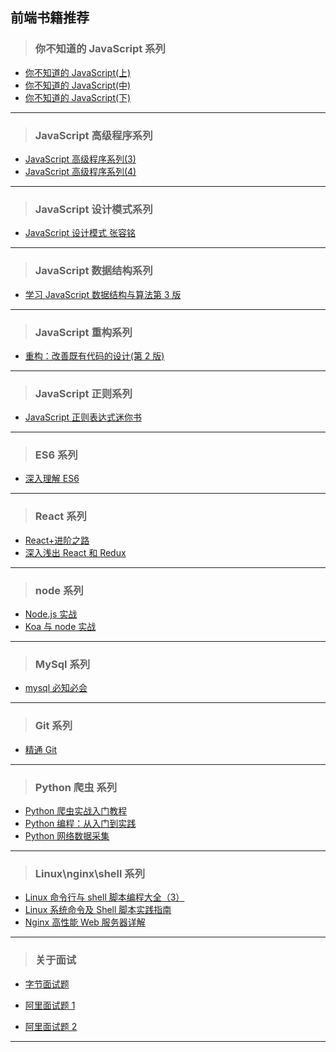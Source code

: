 ## 前端书籍推荐

> ### 你不知道的 JavaScript 系列

- [你不知道的 JavaScript(上)](<http://yf-books.oss-cn-beijing.aliyuncs.com/%E4%BD%A0%E4%B8%8D%E7%9F%A5%E9%81%93%E7%9A%84JavaScript(%E4%B8%8A%E5%8D%B7).pdf>)
- [你不知道的 JavaScript(中)](<http://yf-books.oss-cn-beijing.aliyuncs.com/%E4%BD%A0%E4%B8%8D%E7%9F%A5%E9%81%93%E7%9A%84JavaScript(%E4%B8%AD%E5%8D%B7).pdf>)
- [你不知道的 JavaScript(下)](<http://yf-books.oss-cn-beijing.aliyuncs.com/%E4%BD%A0%E4%B8%8D%E7%9F%A5%E9%81%93%E7%9A%84JavaScript(%E4%B8%8B%E5%8D%B7).pdf>)

---

> ### JavaScript 高级程序系列

- [JavaScript 高级程序系列(3)](<http://yf-books.oss-cn-beijing.aliyuncs.com/JavaScript%E9%AB%98%E7%BA%A7%E7%A8%8B%E5%BA%8F%E8%AE%BE%E8%AE%A1(%E7%AC%AC3%E7%89%88)%20.pdf>)
- [JavaScript 高级程序系列(4)](<http://yf-books.oss-cn-beijing.aliyuncs.com/JavaScript%E9%AB%98%E7%BA%A7%E7%A8%8B%E5%BA%8F%E8%AE%BE%E8%AE%A1(%E7%AC%AC4%E7%89%88).pdf>)

---

> ### JavaScript 设计模式系列

- [JavaScript 设计模式 张容铭](http://yf-books.oss-cn-beijing.aliyuncs.com/JavaScript%E8%AE%BE%E8%AE%A1%E6%A8%A1%E5%BC%8F%20%E5%BC%A0%E5%AE%B9%E9%93%AD.pdf)

---

> ### JavaScript 数据结构系列

- [学习 JavaScript 数据结构与算法第 3 版](http://yf-books.oss-cn-beijing.aliyuncs.com/%E5%AD%A6%E4%B9%A0JavaScript%E6%95%B0%E6%8D%AE%E7%BB%93%E6%9E%84%E4%B8%8E%E7%AE%97%E6%B3%95%E7%AC%AC3%E7%89%88.pdf)

---

> ### JavaScript 重构系列

- [重构：改善既有代码的设计(第 2 版)](<http://yf-books.oss-cn-beijing.aliyuncs.com/%E9%87%8D%E6%9E%84%EF%BC%9A%E6%94%B9%E5%96%84%E6%97%A2%E6%9C%89%E4%BB%A3%E7%A0%81%E7%9A%84%E8%AE%BE%E8%AE%A1(%E7%AC%AC2%E7%89%88).pdf>)

---

> ### JavaScript 正则系列

- [JavaScript 正则表达式迷你书](http://yf-books.oss-cn-beijing.aliyuncs.com/JavaScript%E6%AD%A3%E5%88%99%E8%A1%A8%E8%BE%BE%E5%BC%8F%E8%BF%B7%E4%BD%A0%E4%B9%A6%EF%BC%881.1%E7%89%88.pdf)

---

> ### ES6 系列

- [深入理解 ES6](http://yf-books.oss-cn-beijing.aliyuncs.com/%E6%B7%B1%E5%85%A5%E7%90%86%E8%A7%A3ES6.pdf)

---

> ### React 系列

- [React+进阶之路](http://yf-books.oss-cn-beijing.aliyuncs.com/React%2B%E8%BF%9B%E9%98%B6%E4%B9%8B%E8%B7%AF.pdf)
- [深入浅出 React 和 Redux](http://yf-books.oss-cn-beijing.aliyuncs.com/%E6%B7%B1%E5%85%A5%E6%B5%85%E5%87%BAReact%E5%92%8CRedux.pdf)

---

> ### node 系列

- [Node.js 实战](http://yf-books.oss-cn-beijing.aliyuncs.com/Node.js%E5%AE%9E%E6%88%98.pdf)
- [Koa 与 node 实战](http://yf-books.oss-cn-beijing.aliyuncs.com/kao.pdf)

---

> ### MySql 系列

- [mysql 必知必会](http://yf-books.oss-cn-beijing.aliyuncs.com/mysql%E5%BF%85%E7%9F%A5%E5%BF%85%E4%BC%9A.pdf)

---

> ### Git 系列

- [精通 Git](http://yf-books.oss-cn-beijing.aliyuncs.com/%E7%B2%BE%E9%80%9AGit.pdf)

---

> ### Python 爬虫 系列

- [Python 爬虫实战入门教程](http://yf-books.oss-cn-beijing.aliyuncs.com/Python%E7%88%AC%E8%99%AB%E5%AE%9E%E6%88%98%E5%85%A5%E9%97%A8%E6%95%99%E7%A8%8B-%E5%B7%9E%E7%9A%84%E5%85%88%E7%94%9F.pdf)
- [Python 编程：从入门到实践](http://yf-books.oss-cn-beijing.aliyuncs.com/Python%E7%BC%96%E7%A8%8B%EF%BC%9A%E4%BB%8E%E5%85%A5%E9%97%A8%E5%88%B0%E5%AE%9E%E8%B7%B5.pdf)
- [Python 网络数据采集](http://yf-books.oss-cn-beijing.aliyuncs.com/Python%E7%BD%91%E7%BB%9C%E6%95%B0%E6%8D%AE%E9%87%87%E9%9B%86.pdf)

---

> ### Linux\nginx\shell 系列

- [Linux 命令行与 shell 脚本编程大全（3）](http://yf-books.oss-cn-beijing.aliyuncs.com/Linux%E5%91%BD%E4%BB%A4%E8%A1%8C%E4%B8%8Eshell%E8%84%9A%E6%9C%AC%E7%BC%96%E7%A8%8B%E5%A4%A7%E5%85%A8.%E7%AC%AC3%E7%89%88.pdf)
- [Linux 系统命令及 Shell 脚本实践指南](http://yf-books.oss-cn-beijing.aliyuncs.com/Linux%E7%B3%BB%E7%BB%9F%E5%91%BD%E4%BB%A4%E5%8F%8AShell%E8%84%9A%E6%9C%AC%E5%AE%9E%E8%B7%B5%E6%8C%87%E5%8D%97.pdf)
- [Nginx 高性能 Web 服务器详解](http://yf-books.oss-cn-beijing.aliyuncs.com/Nginx%E9%AB%98%E6%80%A7%E8%83%BDWeb%E6%9C%8D%E5%8A%A1%E5%99%A8%E8%AF%A6%E8%A7%A3.pdf)

---

> ### 关于面试

- [字节面试题](<http://yf-books.oss-cn-beijing.aliyuncs.com/%E5%AD%97%E8%8A%82%E5%89%8D%E7%AB%AF%E7%AC%AC%E4%B8%80%E6%9C%9F%E9%9D%A2%E8%AF%95%E9%A2%98(1).pdf>)

- [阿里面试题 1](http://yf-books.oss-cn-beijing.aliyuncs.com/%E9%98%BF%E9%87%8C%E5%89%8D%E7%AB%AF%E9%9D%A2%E8%AF%95%E9%A2%98-%E7%AC%AC%E4%B8%80%E6%9C%9F.pdf)

- [阿里面试题 2](http://yf-books.oss-cn-beijing.aliyuncs.com/%E9%98%BF%E9%87%8C%E5%89%8D%E7%AB%AF%E9%9D%A2%E8%AF%95%E9%A2%98-%E7%AC%AC%E4%BA%8C%E6%9C%9F.pdf)

---
